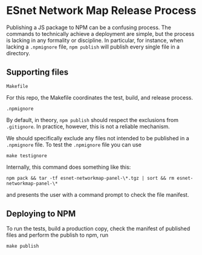 # ESnet Network Map Release Process

Publishing a JS package to NPM can be a confusing process. The commands to technically achieve a deployment are simple, but the process is lacking in any formality or discipline. In particular, for instance, when lacking a `.npmignore` file, `npm publish` will publish every single file in a directory.

## Supporting files

`Makefile`

For this repo, the Makefile coordinates the test, build, and release process.

`.npmignore`

By default, in theory, `npm publish` should respect the exclusions from `.gitignore`. In practice, however, this is not a reliable mechanism.

We should specifically exclude any files not intended to be published in a `.npmignore` file. To test the `.npmignore` file you can use

```make testignore```

Internally, this command does something like this:

```
npm pack && tar -tf esnet-networkmap-panel-\*.tgz | sort && rm esnet-networkmap-panel-\*
```

and presents the user with a command prompt to check the file manifest.

## Deploying to NPM

To run the tests, build a production copy, check the manifest of published files and perform the publish to npm, run

`make publish`
